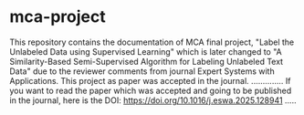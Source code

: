# mca-project
This repository contains the documentation of MCA final project, "Label the Unlabeled Data using Supervised Learning" which is later changed to "A Similarity-Based Semi-Supervised Algorithm for Labeling Unlabeled Text Data" due to the reviewer comments from journal Expert Systems with Applications. This project as paper was accepted in the journal.
..............
If you want to read the paper which was accepted and going to be published in the journal, here is the DOI:  https://doi.org/10.1016/j.eswa.2025.128941   .....
